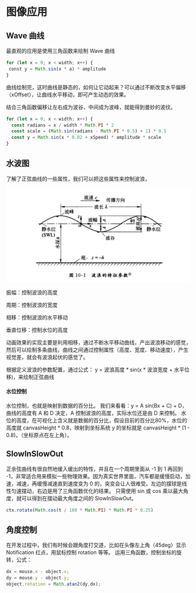 # 图像应用

##  Wave 曲线

<!-- <profile-panel :info="info"></profile-panel> -->
最直观的应用是使用三角函数来绘制 Wave 曲线
```js
for (let x = 0; x < width; x++) {
 const y = Math.sin(x * a) * amplitude
}
```
<sin-panel/>
曲线绘制完，这时曲线是静态的，如何让它动起来？可以通过不断改变水平偏移（xOffset），让曲线水平移动，即可产生动态的效果。

结合三角函数偏移让左右成为波谷，中间成为波峰，就能得到曼妙的波纹。
```js
for (let x = 0; x < width; x++) {
  const radians = x / width * Math.PI * 2
  const scale = (Math.sin(radians - Math.PI * 0.5) + 1) * 0.5
  const y = Math.sin(x * 0.02 + xSpeed) * amplitude * scale
}
```
<sin-run-panel/>

## 水波图
<WaterWavePanel/>
了解了正弦曲线的一些属性，我们可以把这些属性来控制波浪，

![An image](./waterWave.png)

振幅：控制波浪的高度

周期：控制波浪的宽度

相移：控制波浪的水平移动

垂直位移：控制水位的高度

动画效果的实现主要是利用相移，通过不断水平移动曲线，产出波浪移动的感觉，然后可以绘制多条曲线，曲线之间通过控制属性（高度、宽度、移动速度），产生视觉差，就会有波浪起伏的感觉了。

根据定义波浪的参数配置，通过公式： y = 波浪高度 * sin(x * 波浪宽度 + 水平位移)，来绘制正弦曲线
#### 水位控制
水位控制，也就是映射到数据的百分比。
我们来看看：y = A sin(Bx + C) + D，曲线的高度有 A 和 D 决定，A 控制波浪的高度，实际水位还是由 D 来控制。
水位的高度，在可视化上含义就是数据的百分比，假设目前的百分比80%，水位的高度就 canvasHeight * 0.8，映射到坐标系统 y 的坐标就是 canvasHeight * (1 - 0.8)。（坐标原点在左上角）。


## SlowInSlowOut
正余弦曲线有很自然地缓入缓出的特性，并且在一个周期里面从 -1 到 1 再回到 -1，非常适合用来模拟一些物理效果。因为真实世界里面，汽车都是缓慢启动，加速，减速，再缓慢减速直到速度变为 0 的，突变会让人很难受。左边的摆球是线性匀速摆动，右边是用了三角函数优化的结果。
<SlowInSlowOut/>
只需使用 sin 或 cos 乘以最大角度，就可以得到在摆动最大角度之间的 SlowInSlowOut。
```js
ctx.rotate(Math.cos(t / 180 * Math.PI) * Math.PI * 0.25)
```

## 角度控制
在开发过程中，我们有时候会跟角度打交道，比如在头像左上角（45deg）显示 Notification 红点，用鼠标控制 rotation 等等。
运用三角函数，控制坐标的旋转，公式：
```js
dx = mouse.x - object.x; 
dy = mouse.y - object.y; 
object.rotation = Math.atan2(dy,dx); 
```
<Arrow/>

<!-- ## SadMan -->
<!-- <ManPanel/> -->
<script>
export default {
  data() {
      return {
      }
  }
}
</script>